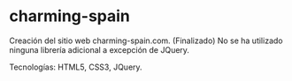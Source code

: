 charming-spain
==============

Creación del sitio web charming-spain.com. (Finalizado)
No se ha utilizado ninguna librería adicional a excepción de JQuery.

Tecnologías: HTML5, CSS3, JQuery.
